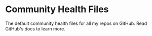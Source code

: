 # Community Health Files

The default community health files for all my repos on GitHub.
Read GitHub's docs to learn more.
